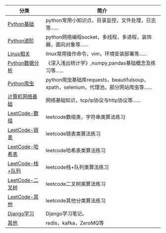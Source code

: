 |分类|简介|
|-|-|
|[Python基础](./python_basic/main.md)|python常用小知识点，目录监控，文件处理，日志等......|
|[Python进阶](./python_advance/main.md)|python网络编程socket，多线程，多进程，装饰器，面向对象等......|
|[Linux相关](./linux/main.md)|linux常用操作命令，vim，环境安装部署等......|
|[Python数据分析](./data_analysis/main.md)|《深入浅出统计学》,numpy,pandas基础概念及练习等......|
|[Python爬虫](./spiders/main.md)|python爬虫基础库requests，beautifulsoup，xpath，selenium，代理池，部分网站爬虫等......|
|[计算机网络基础](./network_protocol/main.md)|网络基础知识，tcp/ip协议与http协议等......|
|[LeetCode-数组](./leetcode_array/main.md)|leetcode数组类，字符串类算法练习|
|[LeetCode-链表](./leetcode_linked_list/main.md)|leetcode链表类算法练习|
|[LeetCode-哈希表](./leetcode_hash/main.md)|leetcode哈希表类算法练习|
|[LeetCode-栈+队列](./leetcode_stack/main.md)|leetcode栈+队列类算法练习|
|[LeetCode-二叉树](./leetcode_tree/main.md)|leetcode二叉树类算法练习|
|[LeetCode-其他](./leetcode_others/main.md)|leetcode其他分类算法练习|
|[Django学习](./django_note/main.md)|Django学习笔记。|
|[其他](./others/main.md)|redis，kafka，ZeroMQ等|
